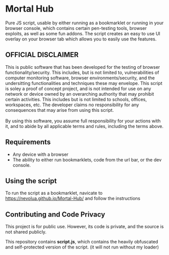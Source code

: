 # Mortal Hub

Pure JS script, usable by either running as a bookmarklet or running in your browser console, which contains certain pen-testing tools, browser exploits, as well as some fun addons. The script creates an easy to use UI overlay on your browser tab which allows you to easily use the features.

## OFFICIAL DISCLAIMER


This is public software that has been developed for the testing of browser functionality/security. This includes, but is not limited to, vulnerabilities of computer monitoring software, browser environments/security, and the undersitting functionalities and techniques these may envelope. This script is soley a proof of concept project, and is not intended for use on any network or device owned by an overarching authority that may prohibit certain activities. This includes but is not limited to schools, offices, workspaces, etc. The developer claims no responsibility for any consequences that may arise from using this script.<br><br>By using this software, you assume full responsibility for your actions with it, and to abide by all applicable terms and rules, including the terms above. 

## Requirements

- Any device with a browser
- The ability to either run bookmarklets, code from the url bar, or the dev console.


## Using the script

To run the script as a bookmarklet, navicate to https://nevolua.github.io/Mortal-Hub/ and follow the instructions


## Contributing and Code Privacy

This project is for public use. However, its code is private, and the source is not shared publicly. 

This repository contains **script.js**, which contains the heavily obfuscated and self-protected version of the script. (it will not run without my loader)
